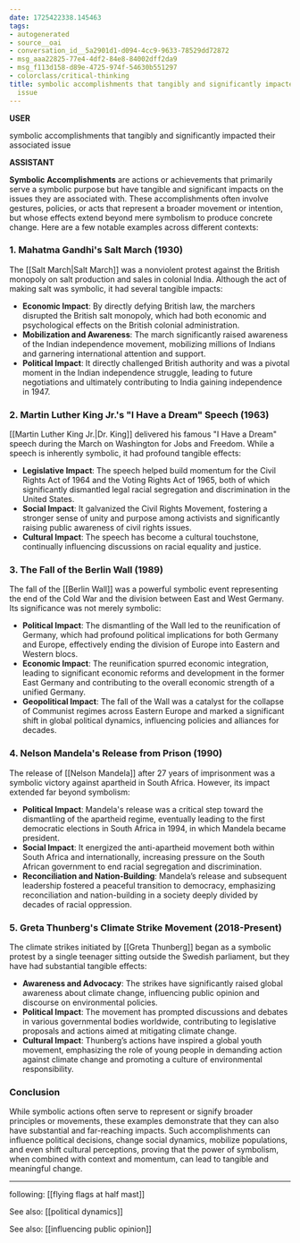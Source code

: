 ```yaml
---
date: 1725422338.145463
tags:
- autogenerated
- source__oai
- conversation_id__5a2901d1-d094-4cc9-9633-78529dd72872
- msg_aaa22825-77e4-4df2-84e8-84002dff2da9
- msg_f113d158-d89e-4725-974f-54630b551297
- colorclass/critical-thinking
title: symbolic accomplishments that tangibly and significantly impacted their associated
  issue
---
```


**USER**

symbolic accomplishments that tangibly and significantly impacted their associated issue


**ASSISTANT**

**Symbolic Accomplishments** are actions or achievements that primarily serve a symbolic purpose but have tangible and significant impacts on the issues they are associated with. These accomplishments often involve gestures, policies, or acts that represent a broader movement or intention, but whose effects extend beyond mere symbolism to produce concrete change. Here are a few notable examples across different contexts:

### 1. **Mahatma Gandhi's Salt March (1930)**
The [[Salt March|Salt March]] was a nonviolent protest against the British monopoly on salt production and sales in colonial India. Although the act of making salt was symbolic, it had several tangible impacts:
- **Economic Impact**: By directly defying British law, the marchers disrupted the British salt monopoly, which had both economic and psychological effects on the British colonial administration.
- **Mobilization and Awareness**: The march significantly raised awareness of the Indian independence movement, mobilizing millions of Indians and garnering international attention and support.
- **Political Impact**: It directly challenged British authority and was a pivotal moment in the Indian independence struggle, leading to future negotiations and ultimately contributing to India gaining independence in 1947.

### 2. **Martin Luther King Jr.'s "I Have a Dream" Speech (1963)**
[[Martin Luther King Jr.|Dr. King]] delivered his famous "I Have a Dream" speech during the March on Washington for Jobs and Freedom. While a speech is inherently symbolic, it had profound tangible effects:
- **Legislative Impact**: The speech helped build momentum for the Civil Rights Act of 1964 and the Voting Rights Act of 1965, both of which significantly dismantled legal racial segregation and discrimination in the United States.
- **Social Impact**: It galvanized the Civil Rights Movement, fostering a stronger sense of unity and purpose among activists and significantly raising public awareness of civil rights issues.
- **Cultural Impact**: The speech has become a cultural touchstone, continually influencing discussions on racial equality and justice.

### 3. **The Fall of the Berlin Wall (1989)**
The fall of the [[Berlin Wall]] was a powerful symbolic event representing the end of the Cold War and the division between East and West Germany. Its significance was not merely symbolic:
- **Political Impact**: The dismantling of the Wall led to the reunification of Germany, which had profound political implications for both Germany and Europe, effectively ending the division of Europe into Eastern and Western blocs.
- **Economic Impact**: The reunification spurred economic integration, leading to significant economic reforms and development in the former East Germany and contributing to the overall economic strength of a unified Germany.
- **Geopolitical Impact**: The fall of the Wall was a catalyst for the collapse of Communist regimes across Eastern Europe and marked a significant shift in global political dynamics, influencing policies and alliances for decades.

### 4. **Nelson Mandela's Release from Prison (1990)**
The release of [[Nelson Mandela]] after 27 years of imprisonment was a symbolic victory against apartheid in South Africa. However, its impact extended far beyond symbolism:
- **Political Impact**: Mandela's release was a critical step toward the dismantling of the apartheid regime, eventually leading to the first democratic elections in South Africa in 1994, in which Mandela became president.
- **Social Impact**: It energized the anti-apartheid movement both within South Africa and internationally, increasing pressure on the South African government to end racial segregation and discrimination.
- **Reconciliation and Nation-Building**: Mandela’s release and subsequent leadership fostered a peaceful transition to democracy, emphasizing reconciliation and nation-building in a society deeply divided by decades of racial oppression.

### 5. **Greta Thunberg's Climate Strike Movement (2018-Present)**
The climate strikes initiated by [[Greta Thunberg]] began as a symbolic protest by a single teenager sitting outside the Swedish parliament, but they have had substantial tangible effects:
- **Awareness and Advocacy**: The strikes have significantly raised global awareness about climate change, influencing public opinion and discourse on environmental policies.
- **Political Impact**: The movement has prompted discussions and debates in various governmental bodies worldwide, contributing to legislative proposals and actions aimed at mitigating climate change.
- **Cultural Impact**: Thunberg’s actions have inspired a global youth movement, emphasizing the role of young people in demanding action against climate change and promoting a culture of environmental responsibility.

### Conclusion
While symbolic actions often serve to represent or signify broader principles or movements, these examples demonstrate that they can also have substantial and far-reaching impacts. Such accomplishments can influence political decisions, change social dynamics, mobilize populations, and even shift cultural perceptions, proving that the power of symbolism, when combined with context and momentum, can lead to tangible and meaningful change.


---


following: [[flying flags at half mast]]

See also: [[political dynamics]]


See also: [[influencing public opinion]]